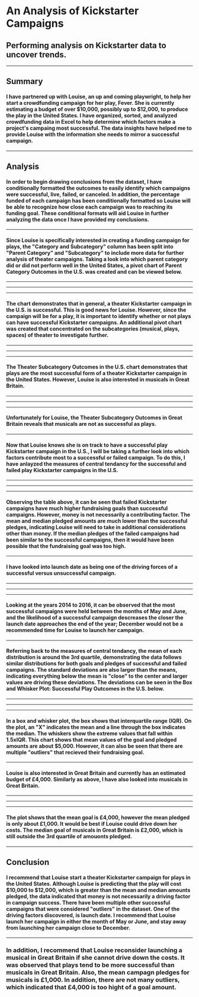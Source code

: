 # An Analysis of Kickstarter Campaigns
## Performing analysis on Kickstarter data to uncover trends.
---
## Summary 
#### I have partnered up with Louise, an up and coming playwright, to help her start a crowdfunding campaign for her play, Fever. She is currently estimating a budget of over $10,000, possibly up to $12,000, to produce the play in the United States. I have organized, sorted, and analyzed crowdfunding data in Excel to help determine which factors make a project's campaing most successful. The data insights have helped me to provide Louise with the information she needs to mirror a successful campaign. 
---
## Analysis
#### In order to begin drawing conclusions from the dataset, I have conditionally formatted the outcomes to easily identify which campaigns were successful, live, failed, or canceled. In addition, the percentage funded of each campaign has been conditionally formatted so Louise will be able to recognize how close each campaign was to reaching its funding goal. These conditional formats will aid Louise in further analyzing the data once I have provided my conclusions. 
---
#### Since Louise is specifically interested in creating a funding campaign for plays, the "Category and Subcategory" column has been split into "Parent Category" and "Subcategory" to include more data for further analysis of theater campaigns. Taking a look into which parent category did or did not perform well in the United States, a pivot chart of Parent Category Outcomes in the U.S. was created and can be viewed below. 
---
---
---
#### The chart demonstrates that in general, a theater Kickstarter campaign in the U.S. is successful. This is good news for Louise. However, since the campaign will be for a play, it is important to identify whether or not plays can have successful Kickstarter campaigns. An additional pivot chart was created that concentrated on the subcategories (musical, plays, spaces) of theater to investigate further. 
---
---
---
#### The Theater Subcategory Outcomes in the U.S. chart demonstrates that plays are the most successful form of a theater Kickstarter campaign in the United States. However, Louise is also interested in musicals in Great Britain. 
---
---
---
#### Unfortunately for Louise, the Theater Subcategory Outcomes in Great Britain reveals that musicals are not as successful as plays. 
---
#### Now that Louise knows she is on track to have a successful play Kickstarter campaign in the U.S., I will be taking a further look into which factors contribute most to a successful or failed campaign. To do this, I have anlayzed the measures of central tendancy for the successful and failed play Kickstarter campaigns in the U.S.
---
---
---
#### Observing the table above, it can be seen that failed Kickstarter campaigns have much higher fundraising goals than successful campaigns. However, money is not necessarily a contributing factor. The mean and median pledged amounts are much lower than the successful pledges, indicating Louise will need to take in additional considerations other than money. If the median pledges of the failed campaigns had been similar to the successful campaigns, then it would have been possible that the fundraising goal was too high. 
---
#### I have looked into launch date as being one of the driving forces of a successful versus unsuccessful campaign. 
---
---
---
#### Looking at the years 2014 to 2016, it can be observed that the most successful campaigns were held between the months of May and June, and the likelihood of a successful campaign descreases the closer the launch date approaches the end of the year; December would not be a recommended time for Louise to launch her campaign. 
--- 
#### Referring back to the measures of central tendancy, the mean of each distribution is around the 3rd quartile, demonstrating the data follows similar distributions for both goals and pledges of successful and failed campaigns. The standard deviations are also larger than the means, indicating everything below the mean is "close" to the center and larger values are driving these deviations. The deviations can be seen in the Box and Whisker Plot: Successful Play Outcomes in the U.S. below. 
---
---
---
#### In a box and whisker plot, the box shows that interquartile range (IQR). On the plot, an "X" indicates the mean and a line through the box indicates the median. The whiskers show the extreme values that fall within 1.5xIQR. This chart shows that mean values of the goal and pledged amounts are about $5,000. However, it can also be seen that there are multiple "outliers" that recieved their fundraising goal. 
---
#### Louise is also interested in Great Britain and currently has an estimated budget of £4,000. Similarly as above, I have also looked into musicals in Great Britain. 
---
---
---
#### The plot shows that the mean goal is £4,000, however the mean pledged is only about £1,000. It would be best if Louise could drive down her costs. The median goal of musicals in Great Britain is £2,000, which is still outside the 3rd quartile of amouonts pledged. 
---
## Conclusion
#### I recommend that Louise start a theater Kickstarter campaign for plays in the United States. Although Louise is predicting that the play will cost $10,000 to $12,000, which is greater than the mean and median amounts pledged, the data indicated that money is not necessarily a driving factor in campaign success. There have been multiple other successful campaigns that were considered "outliers" in the dataset. One of the driving factors discovered, is launch date. I recommend that Louise launch her campaign in either the month of May or June, and stay away from launching her campaign close to December. 
---
### In addition, I recommend that Louise reconsider launching a musical in Great Britain if she cannot drive down the costs. It was observed that plays tend to be more successful than musicals in Great Britain. Also, the mean campagn pledges for musicals is £1,000. In addition, there are not many outliers, which indicated that £4,000 is too hight of a goal amount. 
